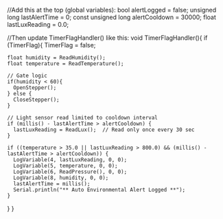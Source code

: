 //Add this at the top (global variables):
bool alertLogged = false;
unsigned long lastAlertTime = 0;
const unsigned long alertCooldown = 30000;
float lastLuxReading = 0.0;

//Then update TimerFlagHandler() like this:
void TimerFlagHandler(){
  if (TimerFlag){
    TimerFlag = false;

    float humidity = ReadHumidity();
    float temperature = ReadTemperature();

    // Gate logic
    if(humidity < 60){
      OpenStepper();
    } else {
      CloseStepper();
    }

    // Light sensor read limited to cooldown interval
    if (millis() - lastAlertTime > alertCooldown) {
      lastLuxReading = ReadLux();  // Read only once every 30 sec
    }

    if ((temperature > 35.0 || lastLuxReading > 800.0) && (millis() - lastAlertTime > alertCooldown)) {
      LogVariable(4, lastLuxReading, 0, 0);
      LogVariable(5, temperature, 0, 0);
      LogVariable(6, ReadPressure(), 0, 0);
      LogVariable(8, humidity, 0, 0);
      lastAlertTime = millis();
      Serial.println("** Auto Environmental Alert Logged **");
    }
  }
}
